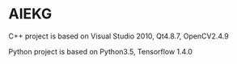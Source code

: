# AIEKG

C++ project is based on Visual Studio 2010, Qt4.8.7, OpenCV2.4.9 

Python project is based on Python3.5, Tensorflow 1.4.0
